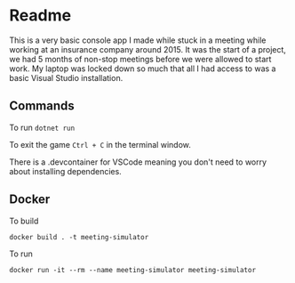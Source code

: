 # Readme

This is a very basic console app I made while stuck in a meeting while working at an insurance company around 2015. It was the start of a project, we had 5 months of non-stop meetings before we were allowed to start work. My laptop was locked down so much that all I had access to was a basic Visual Studio installation.

## Commands

To run `dotnet run`

To exit the game `Ctrl + C` in the terminal window.

There is a .devcontainer for VSCode meaning you don't need to worry about installing dependencies.

## Docker

To build

`docker build . -t meeting-simulator`

To run

`docker run -it --rm --name meeting-simulator meeting-simulator`